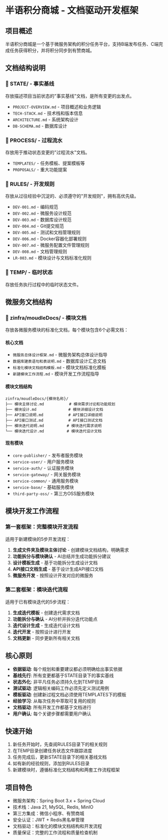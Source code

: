 # 半语积分商城 - 文档驱动开发框架

## 项目概述
半语积分商城是一个基于微服务架构的积分任务平台，支持B端发布任务、C端完成任务获得积分，并将积分同步到有赞商城。

## 文档结构说明

### 📁 STATE/ - 事实基线
存放描述项目当前状态的"事实基线"文档，是所有变更的出发点。
- `PROJECT-OVERVIEW.md` - 项目概述和业务逻辑
- `TECH-STACK.md` - 技术栈和版本信息
- `ARCHITECTURE.md` - 系统架构设计
- `DB-SCHEMA.md` - 数据库设计

### 📁 PROCESS/ - 过程流水
存放用于推动状态变更的"过程流水"文档。
- `TEMPLATES/` - 任务模板、提案模板等
- `PROPOSALS/` - 重大功能提案

### 📁 RULES/ - 开发规则
存放从过往经验中沉淀的、必须遵守的"开发规则"，拥有高优先级。
- `DEV-001.md` - 编码规范
- `DEV-002.md` - 微服务设计规范
- `DEV-003.md` - 数据库设计规范
- `DEV-004.md` - Git提交规范
- `DEV-005.md` - 测试和文档管理规则
- `DEV-006.md` - Docker容器化部署规则
- `DEV-007.md` - 微服务配置文件管理规则
- `DEV-008.md` - 文档管理规则
- `LR-003.md` - 模块设计与文档标准化规则

### 📁 TEMP/ - 临时状态
存放任务执行过程中的临时状态文件。

## 微服务文档结构

### 📁 zinfra/moudleDocs/ - 模块文档
存放各微服务模块的标准化文档，每个模块包含6个必需文档：

#### 核心文档
- `微服务总体设计框架.md` - 微服务架构总体设计指导
- `数据库建表语句和表说明.md` - 数据库设计汇总文档
- `标准化模块文档结构模板.md` - 模块文档标准化模板
- `新建模块工作流程.md` - 模块开发工作流程指导

#### 模块文档结构
```
zinfra/moudleDocs/{模块名称}/
├── 模块主体讨论.md           # 模块需求讨论和功能规划
├── 模块设计.md              # 模块详细设计文档
├── API接口说明.md           # API接口详细说明
├── API接口测试.md           # API接口测试文档
├── 模块迭代说明.md          # 模块迭代需求说明
└── 模块迭代设计.md          # 模块迭代设计文档
```

#### 现有模块
- `core-publisher/` - 发布者服务模块
- `service-user/` - 用户服务模块
- `service-auth/` - 认证服务模块
- `service-gateway/` - 网关服务模块
- `service-common/` - 通用服务模块
- `service-base/` - 基础服务模块
- `third-party-oss/` - 第三方OSS服务模块

## 模块开发工作流程

### 第一套框架：完整模块开发流程
适用于新建模块的5步开发流程：
1. **生成文件夹及模块主体讨论** - 创建模块文档结构，明确需求
2. **功能拆分与模块确认** - AI总结并生成功能拆分建议
3. **设计模板生成** - 基于功能拆分生成设计文档
4. **API接口文档生成** - 基于设计生成API接口文档
5. **微服务开发** - 按照设计开发对应的微服务

### 第二套框架：模块迭代流程
适用于已有模块迭代的5步流程：
1. **生成迭代模板** - 创建迭代需求文档
2. **功能拆分与确认** - AI分析并拆分迭代功能点
3. **迭代设计生成** - 生成迭代设计文档
4. **迭代开发** - 按照设计进行开发
5. **文档更新** - 同步更新所有相关文档

## 核心原则
- **依据驱动**: 每个规划和重要建议都必须明确给出事实依据
- **基线先行**: 所有变更都基于STATE目录下的事实基线
- **状态外化**: 非平凡任务必须持久化到TEMP目录
- **测试驱动**: 逻辑相关编码工作必须先定义测试用例
- **模板驱动**: 创建新过程文档必须使用TEMPLATES下的模板
- **经验学习**: 从每次任务中萃取可复用的规则
- **文档驱动**: 所有开发工作都基于文档进行
- **用户确认**: 每个关键步骤都需要用户确认

## 快速开始
1. 新任务开始时，先查阅RULES目录下的相关规则
2. 在TEMP目录创建任务状态文件跟踪进度
3. 任务完成后，更新STATE目录下的相关基线文档
4. 如有新的经验规则，添加到RULES目录
5. 新建模块时，遵循标准化文档结构和两套工作流程框架

## 项目特色
- 微服务架构：Spring Boot 3.x + Spring Cloud
- 技术栈：Java 21, MySQL, Redis, MinIO
- 第三方集成：微信小程序、有赞商城
- 安全认证：JWT + Redis黑名单管理
- 文档驱动：标准化的模块文档结构和开发流程
- 质量保证：完整的工作流程和质量检查机制 
